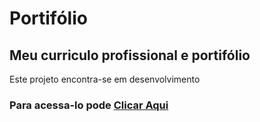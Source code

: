 # **Portifólio**

## Meu curriculo profissional e portifólio

Este projeto encontra-se em desenvolvimento

### Para acessa-lo pode [Clicar Aqui](http://higor.dev)
